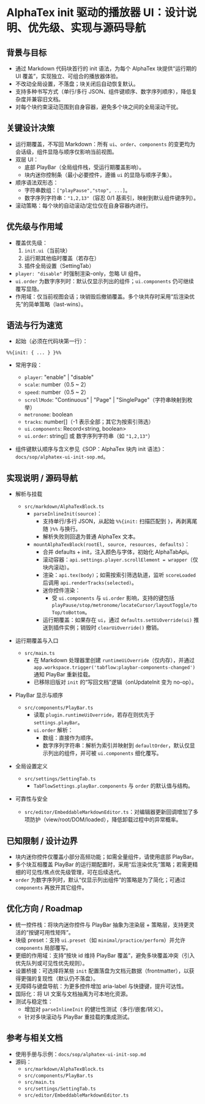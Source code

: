 # AlphaTex init 驱动的播放器 UI：设计说明、优先级、实现与源码导航

## 背景与目标

- 通过 Markdown 代码块首行的 init 语法，为每个 AlphaTex 块提供“运行期的 UI 覆盖”，实现独立、可组合的播放器体验。
- 不改动全局设置，不落盘；块关闭后自动恢复默认。
- 支持多种书写方式（单行/多行 JSON、组件键顺序、数字序列顺序），降低复杂度并兼容旧文档。
- 对每个块约束滚动范围到自身容器，避免多个块之间的全局滚动干扰。

## 关键设计决策

- 运行期覆盖，不写回 Markdown：所有 `ui`、`order`、`components` 的变更均为会话级，组件显隐与顺序仅影响当前视图。
- 双层 UI：
  - 底部 PlayBar（全局组件栈，受运行期覆盖影响）。
  - 块内迷你控制条（最小必要控件，遵循 `ui` 的显隐与顺序子集）。
- 顺序语法双形态：
  - 字符串数组：`["playPause","stop", ...]`。
  - 数字序列字符串：`"1,2,13"`（容忍 0/1 基索引，映射到默认组件键序列）。
- 滚动策略：每个块的自动滚动/定位仅在自身容器内进行。

## 优先级与作用域

- 覆盖优先级：
  1) `init.ui`（当前块）
  2) 运行期其他临时覆盖（若存在）
  3) 插件全局设置（SettingTab）
- `player: "disable"` 时强制渲染-only，忽略 UI 组件。
- `ui.order` 为数字序列时：默认仅显示列出的组件；`ui.components` 仍可继续覆写显隐。
- 作用域：仅当前视图会话；块销毁后撤销覆盖。多个块共存时采用“后渲染优先”的简单策略（last-wins）。

## 语法与行为速览

- 起始（必须在代码块第一行）：

```text
%%{init: { ... } }%%
```

- 常用字段：
  - `player`: "enable" | "disable"
  - `scale`: number（0.5 ~ 2）
  - `speed`: number（0.5 ~ 2）
  - `scrollMode`: "Continuous" | "Page" | "SinglePage"（字符串映射到枚举）
  - `metronome`: boolean
  - `tracks`: number[]（-1 表示全部；其它为按索引筛选）
  - `ui.components`: Record<string, boolean>
  - `ui.order`: string[] 或 数字序列字符串（如 `"1,2,13"`）

- 组件键默认顺序与含义参见《SOP：AlphaTex 块内 init 语法》：`docs/sop/alphatex-ui-init-sop.md`。

## 实现说明 / 源码导航

- 解析与挂载
  - `src/markdown/AlphaTexBlock.ts`
    - `parseInlineInit(source)`：
      - 支持单行/多行 JSON，从起始 `%%{init:` 扫描匹配到 `}`，再剥离尾随 `}%%` 与换行。
      - 解析失败则回退为普通 AlphaTex 文本。
    - `mountAlphaTexBlock(rootEl, source, resources, defaults)`：
      - 合并 defaults + init，注入颜色与字体，初始化 AlphaTabApi。
      - 滚动容器：`api.settings.player.scrollElement = wrapper`（仅块内滚动）。
      - 渲染：`api.tex(body)`；如需按索引筛选轨道，监听 `scoreLoaded` 后调用 `api.renderTracks(selected)`。
      - 迷你控件渲染：
        - 受 `ui.components` 与 `ui.order` 影响，支持的键包括 `playPause/stop/metronome/locateCursor/layoutToggle/toTop/toBottom`。
      - 运行期覆盖：如果存在 `ui`，通过 `defaults.setUiOverride(ui)` 推送到插件实例；销毁时 `clearUiOverride()` 撤销。

- 运行期覆盖与入口
  - `src/main.ts`
    - 在 Markdown 处理器里创建 `runtimeUiOverride`（仅内存），并通过 `app.workspace.trigger('tabflow:playbar-components-changed')` 通知 PlayBar 重新挂载。
    - 已移除旧版对 `init` 的“写回文档”逻辑（onUpdateInit 变为 no-op）。

- PlayBar 显示与顺序
  - `src/components/PlayBar.ts`
    - 读取 `plugin.runtimeUiOverride`，若存在则优先于 `settings.playBar`。
    - `ui.order` 解析：
      - 数组：直接作为顺序。
      - 数字序列字符串：解析为索引并映射到 `defaultOrder`，默认仅显示列出的组件，并可被 `ui.components` 细化覆写。

- 全局设置定义
  - `src/settings/SettingTab.ts`
    - `TabFlowSettings.playBar.components` 与 `order` 的默认值与结构。

- 可靠性与安全
  - `src/editor/EmbeddableMarkdownEditor.ts`：对编辑器更新回调增加了多项防护（view/root/DOM/loaded），降低卸载过程中的异常概率。

## 已知限制 / 设计边界

- 块内迷你控件仅覆盖小部分高频功能；如需全量组件，请使用底部 PlayBar。
- 多个块互相覆盖 PlayBar 的运行期配置时，采用“后渲染优先”策略；若需更精细的可见性/焦点优先级管理，可在后续迭代。
- `order` 为数字序列时，默认“仅显示列出组件”的策略是为了简化；可通过 `components` 再放开其它组件。

## 优化方向 / Roadmap

- 统一控件栈：将块内迷你控件与 PlayBar 抽象为渲染层 + 策略层，支持更灵活的“按键可用性矩阵”。
- 块级 preset：支持 `ui.preset`（如 `minimal/practice/perform`）并允许 `components` 局部覆写。
- 更细的作用域：支持“按块 id 维持 PlayBar 覆盖”，避免多块覆盖冲突（引入优先队列或可见性优先规则）。
- 设置桥接：可选择将某些 `init` 配置落盘为文档元数据（frontmatter），以获得更强的复现性（默认仍不落盘）。
- 无障碍与键盘导航：为更多控件增加 aria-label 与快捷键，提升可达性。
- 国际化：将 UI 文案与文档抽离为可本地化资源。
- 测试与稳定性：
  - 增加对 `parseInlineInit` 的健壮性测试（多行/嵌套/转义）。
  - 针对多块滚动与 PlayBar 重挂载的集成测试。

## 参考与相关文档

- 使用手册与示例：`docs/sop/alphatex-ui-init-sop.md`
- 源码：
  - `src/markdown/AlphaTexBlock.ts`
  - `src/components/PlayBar.ts`
  - `src/main.ts`
  - `src/settings/SettingTab.ts`
  - `src/editor/EmbeddableMarkdownEditor.ts`
